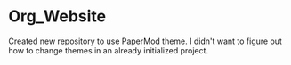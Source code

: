 # Org_Website

Created new repository to use PaperMod theme. I didn't want to figure out how to change themes in an already initialized project.

